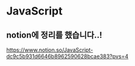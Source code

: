 # JavaScript
## notion에 정리를 했습니다..!
https://www.notion.so/JavaScript-dc9c5b931d6646b8962590628bcae383?pvs=4
